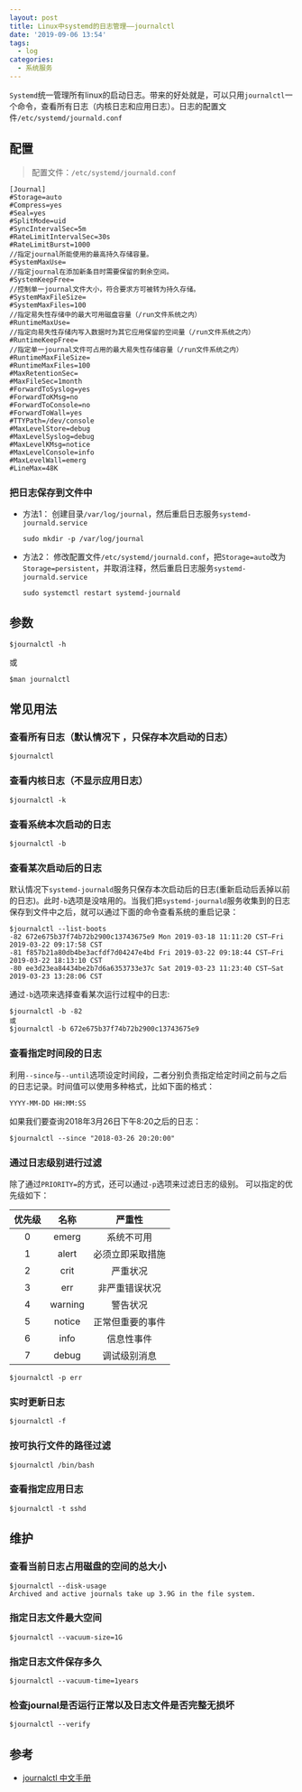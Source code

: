 ```yaml
---
layout: post
title: Linux中systemd的日志管理——journalctl
date: '2019-09-06 13:54'
tags:
  - log
categories:
  - 系统服务
---
```


`Systemd`统一管理所有linux的启动日志。带来的好处就是，可以只用`journalctl`一个命令，查看所有日志（内核日志和应用日志）。日志的配置文件`/etc/systemd/journald.conf`

<!--more-->

## 配置

>配置文件：`/etc/systemd/journald.conf`

```
[Journal]
#Storage=auto
#Compress=yes
#Seal=yes
#SplitMode=uid
#SyncIntervalSec=5m
#RateLimitIntervalSec=30s
#RateLimitBurst=1000
//指定journal所能使用的最高持久存储容量。
#SystemMaxUse=
//指定journal在添加新条目时需要保留的剩余空间。
#SystemKeepFree=
//控制单一journal文件大小，符合要求方可被转为持久存储。
#SystemMaxFileSize=
#SystemMaxFiles=100
//指定易失性存储中的最大可用磁盘容量（/run文件系统之内）
#RuntimeMaxUse=
//指定向易失性存储内写入数据时为其它应用保留的空间量（/run文件系统之内）
#RuntimeKeepFree=
//指定单一journal文件可占用的最大易失性存储容量（/run文件系统之内）
#RuntimeMaxFileSize=
#RuntimeMaxFiles=100
#MaxRetentionSec=
#MaxFileSec=1month
#ForwardToSyslog=yes
#ForwardToKMsg=no
#ForwardToConsole=no
#ForwardToWall=yes
#TTYPath=/dev/console
#MaxLevelStore=debug
#MaxLevelSyslog=debug
#MaxLevelKMsg=notice
#MaxLevelConsole=info
#MaxLevelWall=emerg
#LineMax=48K
```

### 把日志保存到文件中

- 方法1： 创建目录`/var/log/journal`，然后重启日志服务`systemd-journald.service`
  ``` shell
  sudo mkdir -p /var/log/journal
  ```
- 方法2： 修改配置文件`/etc/systemd/journald.conf`，把`Storage=auto`改为`Storage=persistent`，并取消注释，然后重启日志服务`systemd-journald.service`

  ``` shell
  sudo systemctl restart systemd-journald
  ```

## 参数

``` shell
$journalctl -h
```
或
``` shell
$man journalctl
```

## 常见用法

### 查看所有日志（默认情况下 ，只保存本次启动的日志）

``` shell
$journalctl
```

### 查看内核日志（不显示应用日志）

``` shell
$journalctl -k
```

### 查看系统本次启动的日志

``` shell
$journalctl -b
```

### 查看某次启动后的日志

默认情况下`systemd-journald`服务只保存本次启动后的日志(重新启动后丢掉以前的日志)。此时`-b`选项是没啥用的。当我们把`systemd-journald`服务收集到的日志保存到文件中之后，就可以通过下面的命令查看系统的重启记录：

``` shell
$journalctl --list-boots
-82 672e675b37f74b72b2900c13743675e9 Mon 2019-03-18 11:11:20 CST—Fri 2019-03-22 09:17:58 CST
-81 f857b21a80db4be3acfdf7d04247e4bd Fri 2019-03-22 09:18:44 CST—Fri 2019-03-22 18:13:10 CST
-80 ee3d23ea84434be2b7d6a6353733e37c Sat 2019-03-23 11:23:40 CST—Sat 2019-03-23 13:28:06 CST
```
通过`-b`选项来选择查看某次运行过程中的日志:
``` shell
$journalctl -b -82
或
$journalctl -b 672e675b37f74b72b2900c13743675e9
```

### 查看指定时间段的日志

利用`--since`与`--until`选项设定时间段，二者分别负责指定给定时间之前与之后的日志记录。时间值可以使用多种格式，比如下面的格式：

```
YYYY-MM-DD HH:MM:SS
```

如果我们要查询2018年3月26日下午8:20之后的日志：

``` shell
$journalctl --since "2018-03-26 20:20:00"
```

### 通过日志级别进行过滤

除了通过`PRIORITY=`的方式，还可以通过`-p`选项来过滤日志的级别。 可以指定的优先级如下：

| 优先级 |  名称   |      严重性      |
|:------:|:-------:|:----------------:|
|   0    |  emerg  |    系统不可用    |
|   1    |  alert  | 必须立即采取措施 |
|   2    |  crit   |     严重状况     |
|   3    |   err   |  非严重错误状况  |
|   4    | warning |     警告状况     |
|   5    | notice  | 正常但重要的事件 |
|   6    |  info   |    信息性事件    |
|   7    |  debug  |   调试级别消息   |

``` shell
$journalctl -p err
```

### 实时更新日志

``` shell
$journalctl -f
```

### 按可执行文件的路径过滤

``` shell
$journalctl /bin/bash
```

### 查看指定应用日志

``` shell
$journalctl -t sshd
```

## 维护

### 查看当前日志占用磁盘的空间的总大小

``` shell
$journalctl --disk-usage
Archived and active journals take up 3.9G in the file system.
```

### 指定日志文件最大空间

``` shell
$journalctl --vacuum-size=1G
```

### 指定日志文件保存多久

``` shell
$journalctl --vacuum-time=1years
```

### 检查journal是否运行正常以及日志文件是否完整无损坏

``` shell
$journalctl --verify
```

## 参考

- [journalctl 中文手册](http://www.jinbuguo.com/systemd/journalctl.html)
